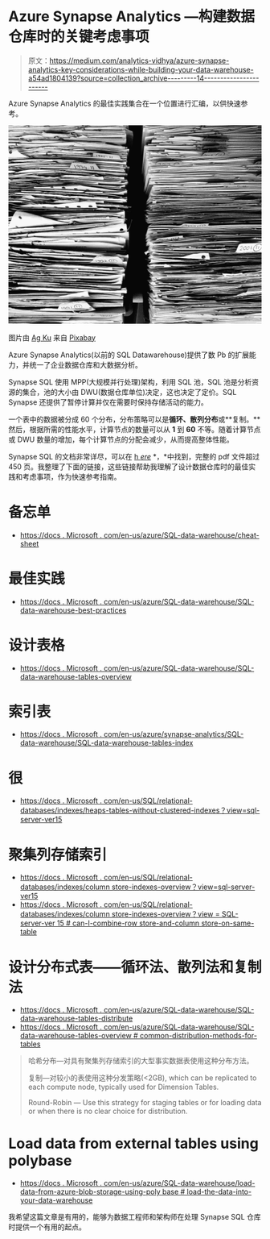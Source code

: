 # Azure Synapse Analytics —构建数据仓库时的关键考虑事项

> 原文：<https://medium.com/analytics-vidhya/azure-synapse-analytics-key-considerations-while-building-your-data-warehouse-a54ad1804139?source=collection_archive---------14----------------------->

Azure Synapse Analytics 的最佳实践集合在一个位置进行汇编，以供快速参考。

![](img/725cc63ef293ee80e38be2472e0a4f23.png)

图片由 [Ag Ku](https://pixabay.com/users/myrfa-3126475/?utm_source=link-attribution&utm_medium=referral&utm_campaign=image&utm_content=1614223) 来自 [Pixabay](https://pixabay.com/?utm_source=link-attribution&utm_medium=referral&utm_campaign=image&utm_content=1614223)

Azure Synapse Analytics(以前的 SQL Datawarehouse)提供了数 Pb 的扩展能力，并统一了企业数据仓库和大数据分析。

Synapse SQL 使用 MPP(大规模并行处理)架构，利用 SQL 池，SQL 池是分析资源的集合，池的大小由 DWU(数据仓库单位)决定，这也决定了定价。SQL Synapse 还提供了暂停计算并仅在需要时保持存储活动的能力。

一个表中的数据被分成 60 个分布，分布策略可以是**循环、散列分布**或**复制。**然后，根据所需的性能水平，计算节点的数量可以从 **1** 到 **60** 不等。随着计算节点或 DWU 数量的增加，每个计算节点的分配会减少，从而提高整体性能。

Synapse SQL 的文档非常详尽，可以在 [h *ere*](https://docs.microsoft.com/en-us/azure/synapse-analytics/sql-data-warehouse/) *，*中找到，完整的 pdf 文件超过 450 页。我整理了下面的链接，这些链接帮助我理解了设计数据仓库时的最佳实践和考虑事项，作为快速参考指南。

# 备忘单

*   [https://docs . Microsoft . com/en-us/azure/SQL-data-warehouse/cheat-sheet](https://docs.microsoft.com/en-us/azure/sql-data-warehouse/cheat-sheet)

# 最佳实践

*   [https://docs . Microsoft . com/en-us/azure/SQL-data-warehouse/SQL-data-warehouse-best-practices](https://docs.microsoft.com/en-us/azure/sql-data-warehouse/sql-data-warehouse-best-practices)

# 设计表格

*   [https://docs . Microsoft . com/en-us/azure/SQL-data-warehouse/SQL-data-warehouse-tables-overview](https://docs.microsoft.com/en-us/azure/sql-data-warehouse/sql-data-warehouse-tables-overview)

# 索引表

*   [https://docs . Microsoft . com/en-us/azure/synapse-analytics/SQL-data-warehouse/SQL-data-warehouse-tables-index](https://docs.microsoft.com/en-us/azure/synapse-analytics/sql-data-warehouse/sql-data-warehouse-tables-index)

# 很

*   [https://docs . Microsoft . com/en-us/SQL/relational-databases/indexes/heaps-tables-without-clustered-indexes？view=sql-server-ver15](https://docs.microsoft.com/en-us/sql/relational-databases/indexes/heaps-tables-without-clustered-indexes?view=sql-server-ver15)

# 聚集列存储索引

*   [https://docs . Microsoft . com/en-us/SQL/relational-databases/indexes/column store-indexes-overview？view=sql-server-ver15](https://docs.microsoft.com/en-us/sql/relational-databases/indexes/columnstore-indexes-overview?view=sql-server-ver15)
*   [https://docs . Microsoft . com/en-us/SQL/relational-databases/indexes/column store-indexes-overview？view = SQL-server-ver 15 # can-I-combine-row store-and-column store-on-same-table](https://docs.microsoft.com/en-us/sql/relational-databases/indexes/columnstore-indexes-overview?view=sql-server-ver15#can-i-combine-rowstore-and-columnstore-on-the-same-table)

# 设计分布式表——循环法、散列法和复制法

*   [https://docs . Microsoft . com/en-us/azure/SQL-data-warehouse/SQL-data-warehouse-tables-distribute](https://docs.microsoft.com/en-us/azure/sql-data-warehouse/sql-data-warehouse-tables-distribute)
*   [https://docs . Microsoft . com/en-us/azure/SQL-data-warehouse/SQL-data-warehouse-tables-overview # common-distribution-methods-for-tables](https://docs.microsoft.com/en-us/azure/sql-data-warehouse/sql-data-warehouse-tables-overview#common-distribution-methods-for-tables)

> 哈希分布—对具有聚集列存储索引的大型事实数据表使用这种分布方法。
> 
> 复制—对较小的表使用这种分发策略(<2GB), which can be replicated to each compute node, typically used for Dimension Tables.
> 
> Round-Robin — Use this strategy for staging tables or for loading data or when there is no clear choice for distribution.

# Load data from external tables using polybase

*   [https://docs . Microsoft . com/en-us/azure/SQL-data-warehouse/load-data-from-azure-blob-storage-using-poly base # load-the-data-into-your-data-warehouse](https://docs.microsoft.com/en-us/azure/sql-data-warehouse/load-data-from-azure-blob-storage-using-polybase#load-the-data-into-your-data-warehouse)

我希望这篇文章是有用的，能够为数据工程师和架构师在处理 Synapse SQL 仓库时提供一个有用的起点。
